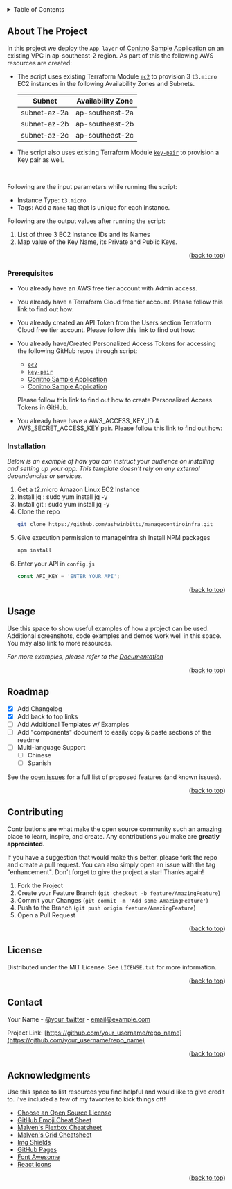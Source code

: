 <div id="top"></div>


<!-- TABLE OF CONTENTS -->
<details>
  <summary>Table of Contents</summary>
  <ol>
    <li>
      <a href="#about-the-project">About The Project</a>
    </li>
    <li>
      <ul>
        <li><a href="#prerequisites">Prerequisites</a></li>
        <li><a href="#installation">Installation</a></li>
      </ul>
    </li>
    <li><a href="#usage">Usage</a></li>
    <li><a href="#roadmap">Roadmap</a></li>
    <li><a href="#contributing">Contributing</a></li>
    <li><a href="#license">License</a></li>
    <li><a href="#contact">Contact</a></li>
    <li><a href="#acknowledgments">Acknowledgments</a></li>
  </ol>
</details>



<!-- ABOUT THE PROJECT -->
## About The Project

In this project we deploy the `App layer` of <a href="https://github.com/ashwinbittu/terraform-aws-ec2-contino">Conitno Sample Application</a> on an existing VPC in ap-southeast-2 region. As part of this the following AWS resources are created:

* The script uses existing Terraform Module <a href="https://github.com/ashwinbittu/terraform-aws-ec2-contino">`ec2`</a>  to provision 3 `t3.micro` EC2 instances in the following Availability Zones and Subnets.

    |    Subnet    | Availability Zone |
    |--------------|-------------------|
    | subnet-az-2a |  ap-southeast-2a  |
    | subnet-az-2b |  ap-southeast-2b  |
    | subnet-az-2c |  ap-southeast-2c  |

* The script also uses existing Terraform Module <a href="https://github.com/ashwinbittu/terraform-aws-key-pair-contino">`key-pair`</a> to provision a Key pair as well.

<br>

Following are the input parameters while running the script:

- Instance Type: `t3.micro`
- Tags: Add a `Name` tag that is unique for each instance.

Following are the output values after running the script:

1. List of three 3 EC2 Instance IDs and its Names
2. Map value of the Key Name, its Private and Public Keys.

<p align="right">(<a href="#top">back to top</a>)</p>



### Prerequisites

* You already have an AWS free tier account with Admin access.
* You already have a Terraform Cloud free tier account. Please follow this link to find out how: 
* You already created an API Token from the Users section Terraform Cloud free tier account. Please follow this link to find out how: 
* You already have/Created Personalized Access Tokens for accessing the following GitHub repos through script:
    * <a href="https://github.com/ashwinbittu/terraform-aws-ec2-contino">`ec2`</a>
    * <a href="https://github.com/ashwinbittu/terraform-aws-key-pair-contino">`key-pair`</a>
    * <a href="https://github.com/ashwinbittu/terraform-aws-ec2-contino">Conitno Sample Application</a>
    * <a href="https://github.com/ashwinbittu/managecontinoinfra">Conitno Sample Application</a>

    Please follow this link to find out how to create Personalized Access Tokens in GitHub.

* You already have have a AWS_ACCESS_KEY_ID & AWS_SECRET_ACCESS_KEY pair. Please follow this link to find out how: 


### Installation

_Below is an example of how you can instruct your audience on installing and setting up your app. This template doesn't rely on any external dependencies or services._

1. Get a t2.micro Amazon Linux EC2 Instance
2. Install jq : sudo yum install jq -y
3. Install git : sudo yum install jq -y
4. Clone the repo
   ```sh
   git clone https://github.com/ashwinbittu/managecontinoinfra.git
      ```
3. Give execution permission to manageinfra.sh
Install NPM packages
   ```sh
   npm install
   ```
4. Enter your API in `config.js`
   ```js
   const API_KEY = 'ENTER YOUR API';
   ```

<p align="right">(<a href="#top">back to top</a>)</p>



<!-- USAGE EXAMPLES -->
## Usage

Use this space to show useful examples of how a project can be used. Additional screenshots, code examples and demos work well in this space. You may also link to more resources.

_For more examples, please refer to the [Documentation](https://example.com)_

<p align="right">(<a href="#top">back to top</a>)</p>



<!-- ROADMAP -->
## Roadmap

- [x] Add Changelog
- [x] Add back to top links
- [ ] Add Additional Templates w/ Examples
- [ ] Add "components" document to easily copy & paste sections of the readme
- [ ] Multi-language Support
    - [ ] Chinese
    - [ ] Spanish

See the [open issues](https://github.com/othneildrew/Best-README-Template/issues) for a full list of proposed features (and known issues).

<p align="right">(<a href="#top">back to top</a>)</p>



<!-- CONTRIBUTING -->
## Contributing

Contributions are what make the open source community such an amazing place to learn, inspire, and create. Any contributions you make are **greatly appreciated**.

If you have a suggestion that would make this better, please fork the repo and create a pull request. You can also simply open an issue with the tag "enhancement".
Don't forget to give the project a star! Thanks again!

1. Fork the Project
2. Create your Feature Branch (`git checkout -b feature/AmazingFeature`)
3. Commit your Changes (`git commit -m 'Add some AmazingFeature'`)
4. Push to the Branch (`git push origin feature/AmazingFeature`)
5. Open a Pull Request

<p align="right">(<a href="#top">back to top</a>)</p>



<!-- LICENSE -->
## License

Distributed under the MIT License. See `LICENSE.txt` for more information.

<p align="right">(<a href="#top">back to top</a>)</p>



<!-- CONTACT -->
## Contact

Your Name - [@your_twitter](https://twitter.com/your_username) - email@example.com

Project Link: [https://github.com/your_username/repo_name](https://github.com/your_username/repo_name)

<p align="right">(<a href="#top">back to top</a>)</p>



<!-- ACKNOWLEDGMENTS -->
## Acknowledgments

Use this space to list resources you find helpful and would like to give credit to. I've included a few of my favorites to kick things off!

* [Choose an Open Source License](https://choosealicense.com)
* [GitHub Emoji Cheat Sheet](https://www.webpagefx.com/tools/emoji-cheat-sheet)
* [Malven's Flexbox Cheatsheet](https://flexbox.malven.co/)
* [Malven's Grid Cheatsheet](https://grid.malven.co/)
* [Img Shields](https://shields.io)
* [GitHub Pages](https://pages.github.com)
* [Font Awesome](https://fontawesome.com)
* [React Icons](https://react-icons.github.io/react-icons/search)

<p align="right">(<a href="#top">back to top</a>)</p>



<!-- MARKDOWN LINKS & IMAGES -->
<!-- https://www.markdownguide.org/basic-syntax/#reference-style-links -->
[contributors-shield]: https://img.shields.io/github/contributors/othneildrew/Best-README-Template.svg?style=for-the-badge
[contributors-url]: https://github.com/othneildrew/Best-README-Template/graphs/contributors
[forks-shield]: https://img.shields.io/github/forks/othneildrew/Best-README-Template.svg?style=for-the-badge
[forks-url]: https://github.com/othneildrew/Best-README-Template/network/members
[stars-shield]: https://img.shields.io/github/stars/othneildrew/Best-README-Template.svg?style=for-the-badge
[stars-url]: https://github.com/othneildrew/Best-README-Template/stargazers
[issues-shield]: https://img.shields.io/github/issues/othneildrew/Best-README-Template.svg?style=for-the-badge
[issues-url]: https://github.com/othneildrew/Best-README-Template/issues
[license-shield]: https://img.shields.io/github/license/othneildrew/Best-README-Template.svg?style=for-the-badge
[license-url]: https://github.com/othneildrew/Best-README-Template/blob/master/LICENSE.txt
[linkedin-shield]: https://img.shields.io/badge/-LinkedIn-black.svg?style=for-the-badge&logo=linkedin&colorB=555
[linkedin-url]: https://linkedin.com/in/othneildrew
[product-screenshot]: images/screenshot.png
